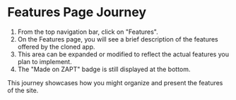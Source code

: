 # Features Page Journey

1. From the top navigation bar, click on "Features".
2. On the Features page, you will see a brief description of the features offered by the cloned app.
3. This area can be expanded or modified to reflect the actual features you plan to implement.
4. The "Made on ZAPT" badge is still displayed at the bottom.

This journey showcases how you might organize and present the features of the site.